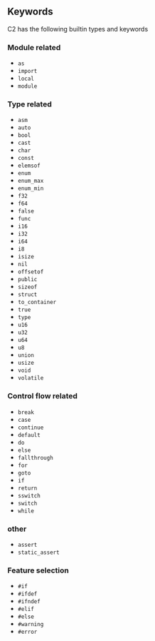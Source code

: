 
## Keywords

C2 has the following builtin types and keywords

### Module related
* `as`
* `import`
* `local`
* `module`

### Type related
* `asm`
* `auto`
* `bool`
* `cast`
* `char`
* `const`
* `elemsof`
* `enum`
* `enum_max`
* `enum_min`
* `f32`
* `f64`
* `false`
* `func`
* `i16`
* `i32`
* `i64`
* `i8`
* `isize`
* `nil`
* `offsetof`
* `public`
* `sizeof`
* `struct`
* `to_container`
* `true`
* `type`
* `u16`
* `u32`
* `u64`
* `u8`
* `union`
* `usize`
* `void`
* `volatile`

### Control flow related
* `break`
* `case`
* `continue`
* `default`
* `do`
* `else`
* `fallthrough`
* `for`
* `goto`
* `if`
* `return`
* `sswitch`
* `switch`
* `while`

### other
* `assert`
* `static_assert`

### Feature selection
* `#if`
* `#ifdef`
* `#ifndef`
* `#elif`
* `#else`
* `#warning`
* `#error`

